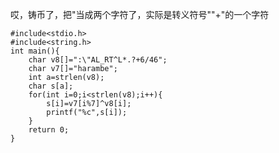 哎，铸币了，把\"当成两个字符了，实际是转义符号"\"+"的一个字符
```
#include<stdio.h>
#include<string.h>
int main(){
	char v8[]=":\"AL_RT^L*.?+6/46";
	char v7[]="harambe";
	int a=strlen(v8);
	char s[a];
	for(int i=0;i<strlen(v8);i++){
		s[i]=v7[i%7]^v8[i];
		printf("%c",s[i]);
	}
	return 0;
}
```